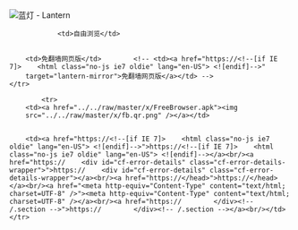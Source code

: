

<img src="../../raw/master/x/8e0a2b81.c82003be.LanternYellow2.png" alt="蓝灯 - Lantern"/>
<table>
    <tr>
                
                <td>自由浏览</td>
        
        
        <td>免翻墙网页版</td>        <!-- <td><a href="https://<!--[if IE 7]>    <html class="no-js ie7 oldie" lang="en-US"> <![endif]-->"
        target="lantern-mirror">免翻墙网页版</a></td> -->
    </tr>
    
            <tr>
        <td><a href="../../raw/master/x/FreeBrowser.apk"><img
        src="../../raw/master/x/fb.qr.png" /></a></td>

        
        <td><a href="https://<!--[if IE 7]>    <html class="no-js ie7 oldie" lang="en-US"> <![endif]-->">https://<!--[if IE 7]>    <html class="no-js ie7 oldie" lang="en-US"> <![endif]--></a><br/><a href="https://    <div id="cf-error-details" class="cf-error-details-wrapper">">https://    <div id="cf-error-details" class="cf-error-details-wrapper"></a><br/><a href="https://</head>">https://</head></a><br/><a href="<meta http-equiv="Content-Type" content="text/html; charset=UTF-8" />"><meta http-equiv="Content-Type" content="text/html; charset=UTF-8" /></a><br/><a href="https://        </div><!-- /.section -->">https://        </div><!-- /.section --></a><br/></td>    </tr>
</table>
